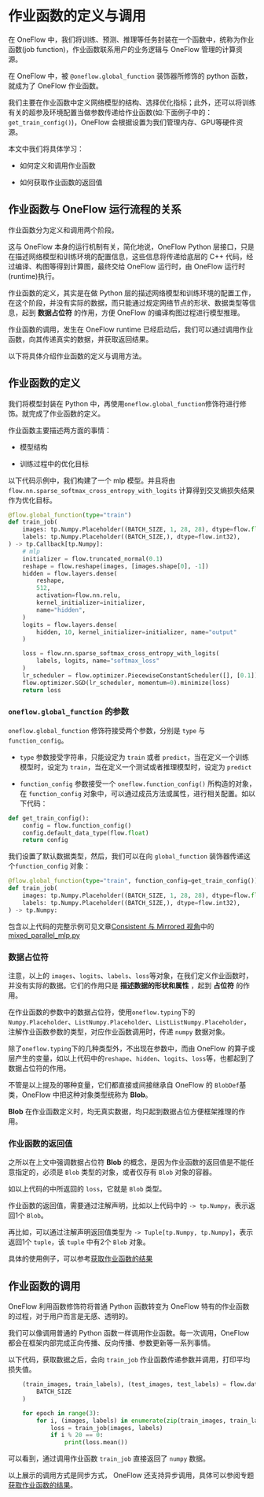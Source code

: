 # 作业函数的定义与调用

在 OneFlow 中，我们将训练、预测、推理等任务封装在一个函数中，统称为作业函数(job function)，作业函数联系用户的业务逻辑与 OneFlow 管理的计算资源。

在 OneFlow 中，被 `@oneflow.global_function` 装饰器所修饰的 python 函数，就成为了 OneFlow 作业函数。

我们主要在作业函数中定义网络模型的结构、选择优化指标；此外，还可以将训练有关的超参及环境配置当做参数传递给作业函数(如:下面例子中的：`get_train_config()`)，OneFlow 会根据设置为我们管理内存、GPU等硬件资源。

本文中我们将具体学习：

* 如何定义和调用作业函数

* 如何获取作业函数的返回值

## 作业函数与 OneFlow 运行流程的关系
作业函数分为定义和调用两个阶段。

这与 OneFlow 本身的运行机制有关，简化地说，OneFlow Python 层接口，只是在描述网络模型和训练环境的配置信息，这些信息将传递给底层的 C++ 代码，经过编译、构图等得到计算图，最终交给 OneFlow 运行时，由 OneFlow 运行时(runtime)执行。

作业函数的定义，其实是在做 Python 层的描述网络模型和训练环境的配置工作，在这个阶段，并没有实际的数据，而只能通过规定网络节点的形状、数据类型等信息，起到 **数据占位符** 的作用，方便 OneFlow 的编译构图过程进行模型推理。

作业函数的调用，发生在 OneFlow runtime 已经启动后，我们可以通过调用作业函数，向其传递真实的数据，并获取返回结果。

以下将具体介绍作业函数的定义与调用方法。

## 作业函数的定义
我们将模型封装在 Python 中，再使用`oneflow.global_function`修饰符进行修饰。就完成了作业函数的定义。

作业函数主要描述两方面的事情：

* 模型结构

* 训练过程中的优化目标

以下代码示例中，我们构建了一个 mlp 模型。并且将由 `flow.nn.sparse_softmax_cross_entropy_with_logits` 计算得到交叉熵损失结果作为优化目标。

```python
@flow.global_function(type="train")
def train_job(
    images: tp.Numpy.Placeholder((BATCH_SIZE, 1, 28, 28), dtype=flow.float),
    labels: tp.Numpy.Placeholder((BATCH_SIZE,), dtype=flow.int32),
) -> tp.Callback[tp.Numpy]:
    # mlp
    initializer = flow.truncated_normal(0.1)
    reshape = flow.reshape(images, [images.shape[0], -1])
    hidden = flow.layers.dense(
        reshape,
        512,
        activation=flow.nn.relu,
        kernel_initializer=initializer,
        name="hidden",
    )
    logits = flow.layers.dense(
        hidden, 10, kernel_initializer=initializer, name="output"
    )

    loss = flow.nn.sparse_softmax_cross_entropy_with_logits(
        labels, logits, name="softmax_loss"
    )
    lr_scheduler = flow.optimizer.PiecewiseConstantScheduler([], [0.1])
    flow.optimizer.SGD(lr_scheduler, momentum=0).minimize(loss)
    return loss
```

### `oneflow.global_function` 的参数
`oneflow.global_function` 修饰符接受两个参数，分别是 `type` 与 `function_config`。

* `type` 参数接受字符串，只能设定为 `train` 或者 `predict`，当在定义一个训练模型时，设定为 `train`，当在定义一个测试或者推理模型时，设定为 `predict`

* `function_config` 参数接受一个 `oneflow.function_config()` 所构造的对象，在 `function_config` 对象中，可以通过成员方法或属性，进行相关配置。如以下代码：
```python
def get_train_config():
    config = flow.function_config()
    config.default_data_type(flow.float)
    return config
```
我们设置了默认数据类型，然后，我们可以在向 `global_function` 装饰器传递这个`function_config` 对象：
```python
@flow.global_function(type="train", function_config=get_train_config())
def train_job(
    images: tp.Numpy.Placeholder((BATCH_SIZE, 1, 28, 28), dtype=flow.float),
    labels: tp.Numpy.Placeholder((BATCH_SIZE,), dtype=flow.int32),
) -> tp.Numpy:
```
包含以上代码的完整示例可见文章[Consistent 与 Mirrored 视角](consistent_mirrored.md)中的 [mixed_parallel_mlp.py](../code/extended_topics/mixed_parallel_mlp.py)

### 数据占位符
注意，以上的 `images`、`logits`、`labels`、`loss`等对象，在我们定义作业函数时，并没有实际的数据。它们的作用只是 **描述数据的形状和属性** ，起到 **占位符** 的作用。

在作业函数的参数中的数据占位符，使用`oneflow.typing`下的`Numpy.Placeholder`、`ListNumpy.Placeholder`、`ListListNumpy.Placeholder`，注解作业函数参数的类型，对应作业函数调用时，传递 `numpy` 数据对象。

除了`oneflow.typing`下的几种类型外，不出现在参数中，而由 OneFlow 的算子或层产生的变量，如以上代码中的`reshape`、`hidden`、`logits`、`loss`等，也都起到了数据占位符的作用。

不管是以上提及的哪种变量，它们都直接或间接继承自 OneFlow 的 `BlobDef`基类，OneFlow 中把这种对象类型统称为 **Blob**。

**Blob** 在作业函数定义时，均无真实数据，均只起到数据占位方便框架推理的作用。

### 作业函数的返回值
之所以在上文中强调数据占位符 **Blob** 的概念，是因为作业函数的返回值是不能任意指定的，必须是 `Blob` 类型的对象，或者仅存有 `Blob` 对象的容器。

如以上代码的中所返回的 `loss`，它就是 `Blob` 类型。

作业函数的返回值，需要通过注解声明，比如以上代码中的
`-> tp.Numpy`，表示返回1个 `Blob`。

再比如，可以通过注解声明返回值类型为 `-> Tuple[tp.Numpy, tp.Numpy]`，表示返回1个 `tuple`，该 `tuple` 中有2个 `Blob` 对象。

具体的使用例子，可以参考[获取作业函数的结果](../basics_topics/async_get.md)

## 作业函数的调用
OneFlow 利用函数修饰符将普通 Python 函数转变为 OneFlow 特有的作业函数的过程，对于用户而言是无感、透明的。

我们可以像调用普通的 Python 函数一样调用作业函数。每一次调用，OneFlow 都会在框架内部完成正向传播、反向传播、参数更新等一系列事情。

以下代码，获取数据之后，会向 `train_job` 作业函数传递参数并调用，打印平均损失值。

```python
    (train_images, train_labels), (test_images, test_labels) = flow.data.load_mnist(
        BATCH_SIZE
    )

    for epoch in range(3):
        for i, (images, labels) in enumerate(zip(train_images, train_labels)):
            loss = train_job(images, labels)
            if i % 20 == 0:
                print(loss.mean())
```

可以看到，通过调用作业函数 `train_job` 直接返回了 `numpy` 数据。

以上展示的调用方式是同步方式， OneFlow 还支持异步调用，具体可以参阅专题[获取作业函数的结果](../basics_topics/async_get.md)。

